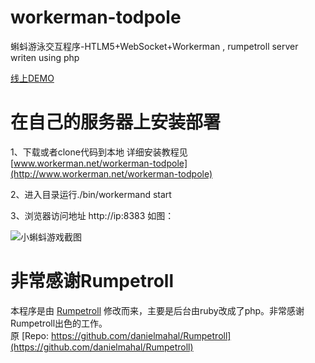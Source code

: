 workerman-todpole
=================

蝌蚪游泳交互程序-HTLM5+WebSocket+Workerman , rumpetroll server writen using php

[线上DEMO](http://kedou.workerman.net)

在自己的服务器上安装部署
==================

1、下载或者clone代码到本地 详细安装教程见 [www.workerman.net/workerman-todpole](http://www.workerman.net/workerman-todpole)

2、进入目录运行./bin/workermand start

3、浏览器访问地址  http://ip:8383 如图：

![小蝌蚪游戏截图](https://github.com/walkor/workerman-todpole/blob/master/applications/Todpole/Web/images/workerman-todpole-browser.png?raw=true)


非常感谢Rumpetroll
===================
本程序是由 [Rumpetroll](http://rumpetroll.com) 修改而来，主要是后台由ruby改成了php。非常感谢Rumpetroll出色的工作。  
原 [Repo: https://github.com/danielmahal/Rumpetroll](https://github.com/danielmahal/Rumpetroll)
